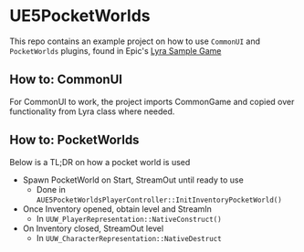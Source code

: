 # UE5PocketWorlds

This repo contains an example project on how to use `CommonUI` and `PocketWorlds` plugins, found in Epic's [Lyra Sample Game](https://docs.unrealengine.com/5.0/en-US/lyra-sample-game-in-unreal-engine/)

## How to: CommonUI

For CommonUI to work, the project imports CommonGame and copied over functionality from Lyra class where needed.

## How to: PocketWorlds

Below is a TL;DR on how a pocket world is used

- Spawn PocketWorld on Start, StreamOut until ready to use
  - Done in `AUE5PocketWorldsPlayerController::InitInventoryPocketWorld()`
- Once Inventory opened, obtain level and StreamIn
  - In `UUW_PlayerRepresentation::NativeConstruct()`
- On Inventory closed, StreamOut level
  - In `UUW_CharacterRepresentation::NativeDestruct`
